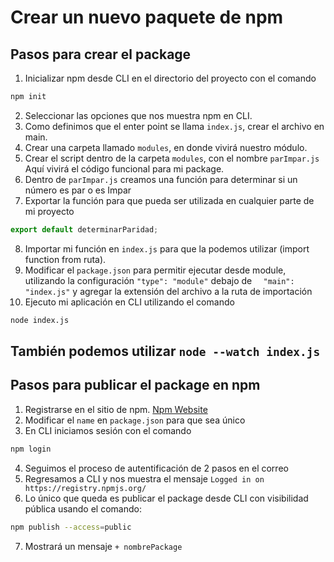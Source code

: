 # Crear un nuevo paquete de npm

## Pasos para crear el package
1. Inicializar npm desde CLI en el directorio del proyecto con el comando
```sh
npm init
```
2. Seleccionar las opciones que nos muestra npm en CLI.
3. Como definimos que el enter point se llama `index.js`, crear el archivo en main.
4. Crear una carpeta llamado `modules`, en donde vivirá nuestro módulo.
5. Crear el script dentro de la carpeta `modules`, con el nombre `parImpar.js`
    Aquí vivirá el código funcional para mi package.
6. Dentro de `parImpar.js` creamos una función para determinar si un número es par o es Impar
7. Exportar la función para que pueda ser utilizada en cualquier parte de mi proyecto
```javascript
export default determinarParidad;
```
8. Importar mi función en `index.js` para que la podemos utilizar (import function from ruta).
9. Modificar el `package.json` para permitir ejecutar desde module, utilizando la configuración `"type": "module"` debajo de `  "main": "index.js"` y agregar la extensión del archivo a la ruta de importación
10. Ejecuto mi aplicación en CLI utilizando el comando
```sh
node index.js
```
También podemos utilizar `node --watch index.js`
---

## Pasos para publicar el package en npm
1. Registrarse en el sitio de npm.
[Npm Website](https://www.npmjs.com/)
2. Modificar el `name` en `package.json` para que sea único
3. En CLI iniciamos sesión con el comando 
```sh
npm login
```
4. Seguimos el proceso de autentificación de 2 pasos en el correo
5. Regresamos a CLI y nos muestra el mensaje `Logged in on https://registry.npmjs.org/`
6. Lo único que queda es publicar el package desde CLI con visibilidad pública usando el comando:
```sh
npm publish --access=public
```
7. Mostrará un mensaje `+ nombrePackage`